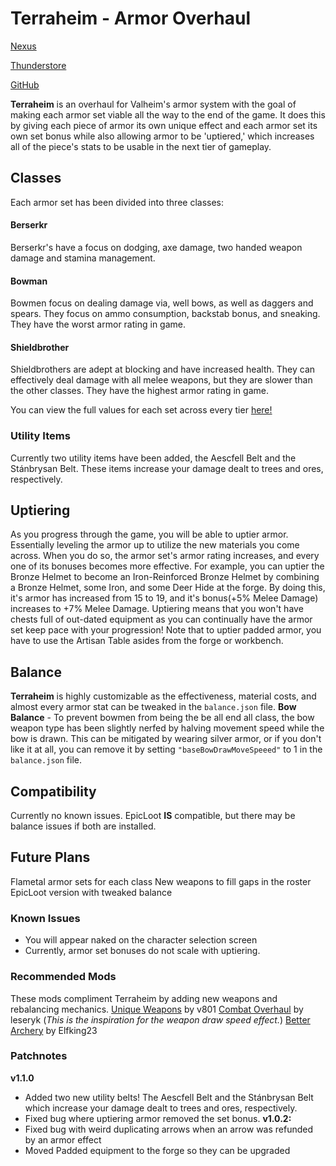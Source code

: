 
# Terraheim - Armor Overhaul
[Nexus](https://www.nexusmods.com/valheim/mods/803)

[Thunderstore](https://valheim.thunderstore.io/package/DasSauerkraut/Terraheim/)

[GitHub](https://github.com/DasSauerkraut/Terraheim)

**Terraheim** is an overhaul for Valheim's armor system with the goal of making each armor set viable all the way to the end of the game. 
It does this by giving each piece of armor its own unique effect and each armor set its own set bonus while also allowing armor to be 'uptiered,' which increases all of the piece's stats to be usable in the next tier of gameplay.
## Classes
Each armor set has been divided into three classes:
#### Berserkr
Berserkr's have a focus on dodging, axe damage, two handed weapon damage and stamina management. 

#### Bowman
Bowmen focus on dealing damage via, well bows, as well as daggers and spears. They focus on ammo consumption, backstab bonus, and sneaking. They have the worst armor rating in game.

#### Shieldbrother
Shieldbrothers are adept at blocking and have increased health. They can effectively deal damage with all melee weapons, but they are slower than the other classes. They have the highest armor rating in game.

You can view the full values for each set across every tier [here!](https://docs.google.com/spreadsheets/d/1DlnnJOvorgCQ1k1e4lO5nF8M-QQpf7FZmO5bRj3mwLI/edit?usp=sharing)

### Utility Items
Currently two utility items have been added, the Aescfell Belt and the Stánbrysan Belt. These items increase your damage dealt to trees and ores, respectively.
## Uptiering
As you progress through the game, you will be able to uptier armor. Essentially leveling the armor up to utilize the new materials you come across. When you do so, the armor set's armor rating increases, and every one of its bonuses becomes more effective.
For example, you can uptier the Bronze Helmet to become an Iron-Reinforced Bronze Helmet by combining a Bronze Helmet, some Iron, and some Deer Hide at the forge. By doing this, it's armor has increased from 15 to 19, and it's bonus(+5% Melee Damage) increases to +7% Melee Damage.
Uptiering means that you won't have chests full of out-dated equipment as you can continually have the armor set keep pace with your progression!
Note that to uptier padded armor, you have to use the Artisan Table asides from the forge or workbench.
## Balance
**Terraheim** is highly customizable as the effectiveness, material costs, and almost every armor stat can be tweaked in the `balance.json` file.
**Bow Balance** - To prevent bowmen from being the be all end all class, the bow weapon type has been slightly nerfed by halving movement speed while the bow is drawn. This can be mitigated by wearing silver armor, or if you don't like it at all, you can remove it by setting `"baseBowDrawMoveSpeeed"` to 1 in the `balance.json` file.
## Compatibility
Currently no known issues.
EpicLoot **IS** compatible, but there may be balance issues if both are installed.
## Future Plans
Flametal armor sets for each class
New weapons to fill gaps in the roster
EpicLoot version with tweaked balance
### Known Issues
- You will appear naked on the character selection screen  
- Currently, armor set bonuses do not scale with uptiering.

### Recommended Mods
These mods compliment Terraheim by adding new weapons and rebalancing mechanics.
[Unique Weapons](https://www.nexusmods.com/valheim/mods/799) by v801
[Combat Overhaul](https://www.nexusmods.com/valheim/mods/591) by leseryk (*This is the inspiration for the weapon draw speed effect.*)
[Better Archery](https://www.nexusmods.com/valheim/mods/348?tab=description) by Elfking23

### Patchnotes
**v1.1.0**
- Added two new utility belts! The Aescfell Belt and the Stánbrysan Belt which increase your damage dealt to trees and ores, respectively.
- Fixed bug where uptiering armor removed the set bonus.
**v1.0.2:**
- Fixed bug with weird duplicating arrows when an arrow was refunded by an armor effect
- Moved Padded equipment to the forge so they can be upgraded
